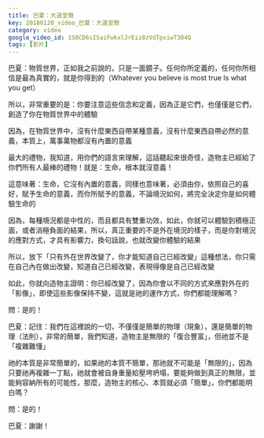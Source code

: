 ```yaml
---
title: 巴夏：大道至簡
key: 20180120_video_巴夏：大道至簡
category: video
google_video_id: 1S0CD6sI5aiFwkxlJrEiz8zVdTpviwT304Q
tags: [影片]
---
```


巴夏：物質世界，正如我之前說的，只是一面鏡子。任何你所定義的，任何你所相信是最為真實的，就是你得到的（Whatever you believe is most true Is what you get）

所以，非常重要的是：你要注意這些信念和定義，因為正是它們，也僅僅是它們，創造了你在物質世界中的體驗

因為，在物質世界中，沒有什麼東西自帶某種意義，沒有什麼東西自帶必然的意義，本質上，萬事萬物都沒有內置的意義

最大的禮物，我知道，用你們的語言來理解，這話聽起來很奇怪，造物主已經給了你們所有人最棒的禮物！就是：生命，根本就沒意義！

這意味著：生命，它沒有內置的意義，同樣也意味著，必須由你，依照自己的喜好，賦予生命的意義，而你所賦予的意義，不論境況如何，將完全決定你是如何體驗生命的

因為，每種境況都是中性的，而且都具有雙重功效，如此，你就可以體驗到積極正面，或者消極負面的結果，所以，真正重要的不是外在境況的樣子，而是你對境況的應對方式，才具有影響力，換句話說，也就改變你體驗的結果

所以，放下「只有外在世界改變了，你才能知道自己已經改變」這種想法，你只需在自己內在做出改變，知道自己已經改變，表現得像是自己已經改變

如此，你就向造物主證明：你已經改變了，因為你會以不同的方式來應對外在的「影像」，即使這些影像保持不變，這就是祂的運作方式，你們都能理解嗎？

問：是的！

巴夏：記住：我們在這裡說的一切，不僅僅是簡單的物理（現象），還是簡單的物理（法則），非常的簡單，我們知道，造物主是無限的「復合豐富」，但祂並不是「複雜難懂」

祂的本質是非常簡單的，如果祂的本質不簡單，那祂就不可能是「無限的」，因為只要祂再複雜一丁點，祂就會被自身重量給壓垮坍塌，要能夠做到真正的無限，並能夠容納所有的可能性，那麼，造物主的核心、本質就必須「簡單」，你們都能明白嗎？

問：是的！

巴夏：謝謝！
